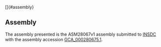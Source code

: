 []{#assembly}

Assembly
--------

The assembly presented is the ASM28067v1 assembly submitted to
[INSDC](http://www.insdc.org) with the assembly accession
[GCA\_000280675.1](http://www.ebi.ac.uk/ena/data/view/GCA_000280675.1).
